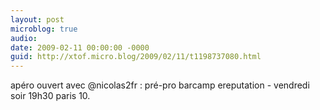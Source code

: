 ```yaml
---
layout: post
microblog: true
audio: 
date: 2009-02-11 00:00:00 -0000
guid: http://xtof.micro.blog/2009/02/11/t1198737080.html
---
```

apéro ouvert avec @nicolas2fr : pré-pro  barcamp ereputation - vendredi soir 19h30 paris 10.
